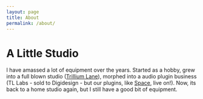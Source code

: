 ```yaml
---
layout: page
title: About
permalink: /about/
---
```


#  A Little Studio

I have amassed a lot of equipment over the years. Started as a hobby, grew into a full blown studio ([Trillium Lane](http://www.fmdesign.com/2013/wp-content/uploads/trillium-2.jpg)), morphed into a audio plugin business (TL Labs - sold to Digidesign - but our plugins, like [Space](https://www.avid.com/US/products/Space), live on!). Now, its back to a home studio again, but I still have a good bit of equipment.

<!-- [email@domain.com](mailto:email@domain.com) -->
